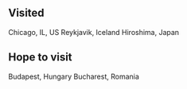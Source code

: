 
## Visited
Chicago, IL, US
Reykjavik, Iceland
Hiroshima, Japan

## Hope to visit
Budapest, Hungary
Bucharest, Romania